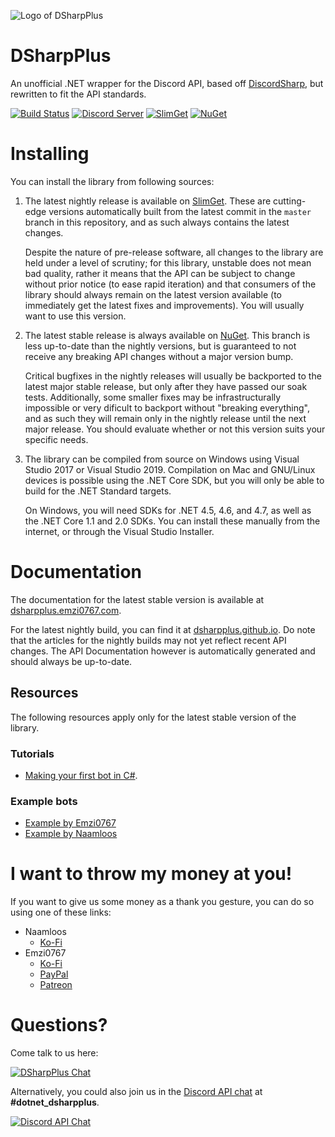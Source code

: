 ![Logo of DSharpPlus](https://github.com/DSharpPlus/DSharpPlus/raw/master/logo/dsharp+_smaller.png)

# DSharpPlus
An unofficial .NET wrapper for the Discord API, based off [DiscordSharp](https://github.com/suicvne/DiscordSharp), but rewritten to fit the API standards.

[![Build Status](https://img.shields.io/appveyor/ci/Emzi0767/dsharpplus/master.svg)](https://ci.appveyor.com/project/Emzi0767/dsharpplus/branch/master)
[![Discord Server](https://img.shields.io/discord/379378609942560770.svg?label=discord)](https://discord.gg/KeAS3pU) 
[![SlimGet](https://img.shields.io/badge/dynamic/json.svg?color=yellow&label=slimget&query=%24.items%5B-1%3A%5D.upper&url=https%3A%2F%2Fnuget.emzi0767.com%2Fapi%2Fv3%2Fregistration%2FPlain%2Fdsharpplus%2Findex.json)](https://nuget.emzi0767.com/gallery/search?q=DSharpPlus&pre=true)
[![NuGet](https://img.shields.io/nuget/vpre/DSharpPlus.svg)](https://nuget.org/packages/DSharpPlus)

# Installing
You can install the library from following sources:

1. The latest nightly release is available on [SlimGet](https://nuget.emzi0767.com/gallery/packages). These are cutting-edge versions automatically built from the latest commit in the `master` branch in this repository, and as such always contains the latest changes.

   Despite the nature of pre-release software, all changes to the library are held under a level of scrutiny; for this library, unstable does not mean bad quality, rather it means that the API can be subject to change without prior notice (to ease rapid iteration) and that consumers of the library should always remain on the latest version available (to immediately get the latest fixes and improvements). You will usually want to use this version.
2. The latest stable release is always available on [NuGet](https://nuget.org/packages/DSharpPlus). This branch is less up-to-date than the nightly versions, but is guaranteed to not receive any breaking API changes without a major version bump.

   Critical bugfixes in the nightly releases will usually be backported to the latest major stable release, but only after they have passed our soak tests. Additionally, some smaller fixes may be infrastructurally impossible or very dificult to backport without "breaking everything", and as such they will remain only in the nightly release until the next major release. You should evaluate whether or not this version suits your specific needs.
3. The library can be compiled from source on Windows using Visual Studio 2017 or Visual Studio 2019. Compilation on Mac and GNU/Linux devices is possible using the .NET Core SDK, but you will only be able to build for the .NET Standard targets.

   On Windows, you will need SDKs for .NET 4.5, 4.6, and 4.7, as well as the .NET Core 1.1 and 2.0 SDKs. You can install these manually from the internet, or through the Visual Studio Installer.

# Documentation
The documentation for the latest stable version is available at [dsharpplus.emzi0767.com](https://dsharpplus.emzi0767.com).

For the latest nightly build, you can find it at [dsharpplus.github.io](https://dsharpplus.github.io/). Do note that the articles for the nightly builds may not yet reflect recent API changes. The API Documentation however is automatically generated and should always be up-to-date.

## Resources
The following resources apply only for the latest stable version of the library.

### Tutorials
* [Making your first bot in C#](https://dsharpplus.emzi0767.com/articles/intro.html).

### Example bots
* [Example by Emzi0767](https://github.com/DSharpPlus/Example-Bots)
* [Example by Naamloos](https://github.com/DSharpPlus/DSharpPlus-Example)

# I want to throw my money at you!
If you want to give us some money as a thank you gesture, you can do so using one of these links:

* Naamloos
   * [Ko-Fi](https://ko-fi.com/naamloos)
* Emzi0767
   * [Ko-Fi](https://ko-fi.com/emzi0767)
   * [PayPal](https://paypal.me/Emzi0767/5USD)
   * [Patreon](https://patreon.com/emzi0767)

# Questions?
Come talk to us here:

[![DSharpPlus Chat](https://discord.com/api/guilds/379378609942560770/embed.png?style=banner1)](https://discord.gg/nTk7HgF)

Alternatively, you could also join us in the [Discord API chat](https://discord.gg/discord-api) at **#dotnet_dsharpplus**.

[![Discord API Chat](https://discord.com/api/guilds/81384788765712384/embed.png?style=banner1)](https://discord.gg/discord-api)
